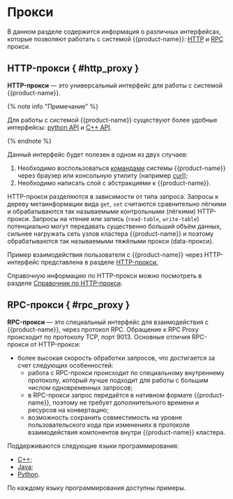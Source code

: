 # Прокси

В данном разделе содержится информация о различных интерфейсах, которые позволяют работать с системой {{product-name}}: [HTTP](#http_proxy) и [RPC](#rpc_proxy) прокси. 

## HTTP-прокси { #http_proxy }

**HTTP-прокси** — это универсальный интерфейс для работы с системой {{product-name}}. 


{% note info "Примечание" %}

Для работы с системой {{product-name}} существуют более удобные интерфейсы: [python API](../../../api/python/start.md) и [С++ API](../../../api/c/description.md).

{% endnote %}


Данный интерфейс будет полезен в одном из двух случаев:

1. Необходимо воспользоваться [командами](../../../api/commands.md) системы {{product-name}} через браузер или консольную утилиту (например [curl](https://en.wikipedia.org/wiki/CURL));
2. Необходимо написать слой с абстракциями к {{product-name}}.

HTTP-прокси разделяются в зависимости от типа запроса. Запросы к дереву метаинформации вида `get`, `set` считаются сравнительно лёгкими и обрабатываются так называемыми контрольными (лёгкими) HTTP-прокси.
Запросы на чтение или запись (`read-table`, `write-table`) потенциально могут передавать существенно больший объём данных, сильнее нагружать сеть узлов кластера {{product-name}} и поэтому обрабатываются так называемыми тяжёлыми прокси (data-прокси).

Пример взаимодействия пользователя с {{product-name}} через HTTP-интерфейс представлена в разделе [HTTP-прокси.](../../user-guide/proxy/http.md) 

Справочную информацию по HTTP-прокси можно посмотреть в разделе [Справочник по HTTP-прокси](../../user-guide/proxy/http-reference.md).

## RPC-прокси { #rpc_proxy }

**RPC-прокси** — это специальный интерфейс для взаимодействия с {{product-name}}, через протокол RPC. Обращение к RPC Proxy происходит по протоколу TCP, порт 9013. Основные отличия RPC-прокси от HTTP-прокси:	

- более высокая скорость обработки запросов, что достигается за счет следующих особенностей:
  - работа с RPC-прокси происходит по специальному внутреннему протоколу, который лучше подходит для работы с большим числом одновременных запросов;
  - в RPC-прокси запрос передаётся в нативном формате {{product-name}}, поэтому не требует дополнительного времени и ресурсов на конвертацию;
  - возможность сохранить совместимость на уровне пользовательского кода при изменениях в протоколе взаимодействия компонентов внутри {{product-name}} кластера.

Поддерживаются следующие языки программирования:

- [C++](../../user-guide/proxy/rpc.md#c_plus_plus);
- [Java](../../user-guide/proxy/rpc.md#java);
- [Python](../../user-guide/proxy/rpc.md#python).

По каждому языку программирования доступны примеры.

